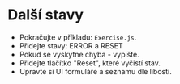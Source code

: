 # Další stavy

- Pokračujte v příkladu: `Exercise.js`.
- Přidejte stavy: ERROR a RESET
- Pokud se vyskytne chyba - vypište.
- Přidejte tlačítko "Reset", které vyčistí stav.
- Upravte si UI formuláře a seznamu dle libosti.
